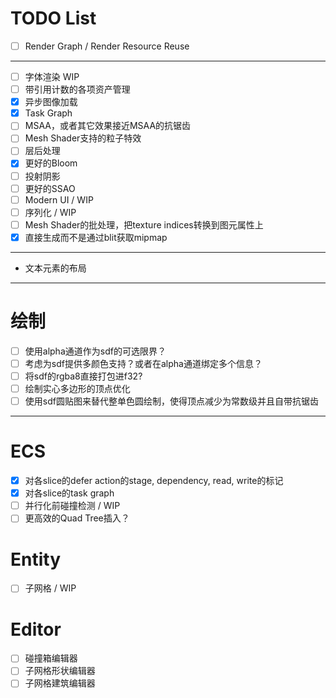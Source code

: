 # TODO List

* [ ] Render Graph / Render Resource Reuse
--- 
* [ ] 字体渲染 WIP
* [ ] 带引用计数的各项资产管理
* [x] 异步图像加载
* [x] Task Graph
* [ ] MSAA，或者其它效果接近MSAA的抗锯齿
* [ ] Mesh Shader支持的粒子特效
* [ ] 层后处理
* [x] 更好的Bloom
* [ ] 投射阴影
* [ ] 更好的SSAO
* [ ] Modern UI / WIP
* [ ] 序列化 / WIP
* [ ] Mesh Shader的批处理，把texture indices转换到图元属性上
* [x] 直接生成而不是通过blit获取mipmap
---
* 文本元素的布局

---

# 绘制
* [ ] 使用alpha通道作为sdf的可选限界？
* [ ] 考虑为sdf提供多颜色支持？或者在alpha通道绑定多个信息？
* [ ] 将sdf的rgba8直接打包进f32?
* [ ] 绘制实心多边形的顶点优化
* [ ] 使用sdf圆贴图来替代整单色圆绘制，使得顶点减少为常数级并且自带抗锯齿

---

# ECS

* [x] 对各slice的defer action的stage, dependency, read, write的标记
* [x] 对各slice的task graph
* [ ] 并行化前碰撞检测 / WIP
* [ ] 更高效的Quad Tree插入？

# Entity
* [ ] 子网格 / WIP

# Editor
* [ ] 碰撞箱编辑器
* [ ] 子网格形状编辑器
* [ ] 子网格建筑编辑器